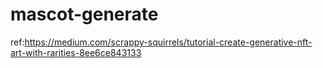 # mascot-generate
ref:https://medium.com/scrappy-squirrels/tutorial-create-generative-nft-art-with-rarities-8ee6ce843133
